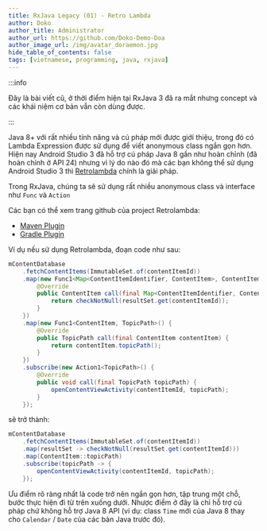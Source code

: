 ```yaml
---
title: RxJava Legacy (01) - Retro Lambda
author: Doko
author_title: Administrator
author_url: https://github.com/Doko-Demo-Doa
author_image_url: /img/avatar_doraemon.jpg
hide_table_of_contents: false
tags: [vietnamese, programming, java, rxjava]
---
```


:::info

Đây là bài viết cũ, ở thời điểm hiện tại RxJava 3 đã ra mắt nhưng concept và các khái niệm cơ bản vẫn còn dùng được.

:::

Java 8+ với rất nhiều tính năng và cú pháp mới được giới thiệu, trong đó có Lambda Expression được sử dụng để viết anonymous class ngắn gọn hơn. Hiện nay Android Studio 3 đã hỗ trợ cú pháp Java 8 gần như hoàn chỉnh (đã hoàn chỉnh ở API 24) nhưng vì lý do nào đó mà các bạn không thể sử dụng Android Studio 3 thì [Retrolambda](https://github.com/orfjackal/retrolambda) chính là giải pháp.

Trong RxJava, chúng ta sẽ sử dụng rất nhiều anonymous class và interface như <code>Func</code> và <code>Action</code>

Các bạn có thể xem trang github của project Retrolambda:

- [Maven Plugin](https://github.com/orfjackal/retrolambda)
- [Gradle Plugin](https://github.com/evant/gradle-retrolambda)

Ví dụ nếu sử dụng Retrolambda, đoạn code như sau:

```java
mContentDatabase
    .fetchContentItems(ImmutableSet.of(contentItemId))
    .map(new Func1<Map<ContentItemIdentifier, ContentItem>, ContentItem>() {
        @Override
        public ContentItem call(final Map<ContentItemIdentifier, ContentItem> resultSet) {
            return checkNotNull(resultSet.get(contentItemId));
        }
    })
    .map(new Func1<ContentItem, TopicPath>() {
        @Override
        public TopicPath call(final ContentItem contentItem) {
            return contentItem.topicPath();
        }
    })
    .subscribe(new Action1<TopicPath>() {
        @Override
        public void call(final TopicPath topicPath) {
            openContentViewActivity(contentItemId, topicPath);
        }
    });
```

sẽ trở thành:

```java
mContentDatabase
    .fetchContentItems(ImmutableSet.of(contentItemId))
    .map(resultSet -> checkNotNull(resultSet.get(contentItemId)))
    .map(ContentItem::topicPath)
    .subscribe(topicPath -> {
        openContentViewActivity(contentItemId, topicPath);
    });
```

Ưu điểm rõ ràng nhất là code trở nên ngắn gọn hơn, tập trung một chỗ, bước thực hiện đi từ trên xuống dưới. Nhược điểm ở đây là chỉ hỗ trợ cú pháp chứ không hỗ trợ Java 8 API (ví dụ: class `Time` mới của Java 8 thay cho `Calendar` / `Date` của các bản Java trước đó).

